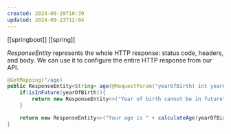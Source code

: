 ```yaml
---
created: 2024-09-20T10:39
updated: 2024-09-23T12:04
---
```

[[springboot]] [[spring]]

*ResponseEntity* represents the whole HTTP response: status code, headers, and body. We can use it to configure the entire HTTP response from our API.

```java
@GetMapping("/age)
public ResponseEntity<String> age(@RequestParam("yearOfBirth) int yearOfBirth) {
	if(isInFuture(yearOfBirth)){
		return new ResponseEntity<>("Year of birth cannot be in future", HttpStatus.Bad_Request);
	}

	return new ResponseEntity<>("Your age is " + calculateAge(yearOfBirth), HttpStatus.OK);
}			
```